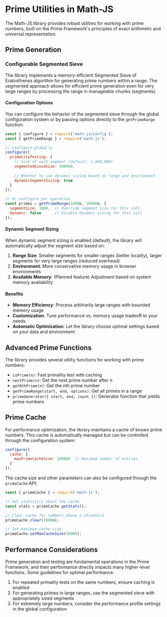 # Prime Utilities in Math-JS

The Math-JS library provides robust utilities for working with prime numbers, built on the Prime Framework's principles of exact arithmetic and universal representation.

## Prime Generation

### Configurable Segmented Sieve

The library implements a memory-efficient Segmented Sieve of Eratosthenes algorithm for generating prime numbers within a range. The segmented approach allows for efficient prime generation even for very large ranges by processing the range in manageable chunks (segments).

#### Configuration Options

You can configure the behavior of the segmented sieve through the global configuration system or by passing options directly to the `getPrimeRange` function:

```javascript
const { configure } = require('math-js/config');
const { getPrimeRange } = require('math-js');

// Configure globally
configure({
  primalityTesting: {
    // Size of each segment (default: 1,000,000)
    segmentedSieveSize: 500000,
    
    // Whether to use dynamic sizing based on range and environment
    dynamicSegmentSizing: true
  }
});

// Or configure per operation
const primes = getPrimeRange(1000n, 10000n, {
  segmentSize: 1000,  // Override segment size for this call
  dynamic: false      // Disable dynamic sizing for this call
});
```

#### Dynamic Segment Sizing

When dynamic segment sizing is enabled (default), the library will automatically adjust the segment size based on:

1. **Range Size**: Smaller segments for smaller ranges (better locality), larger segments for very large ranges (reduced overhead)
2. **Environment**: More conservative memory usage in browser environments
3. **Available Memory**: (Planned feature) Adjustment based on system memory availability

#### Benefits

- **Memory Efficiency**: Process arbitrarily large ranges with bounded memory usage
- **Customization**: Tune performance vs. memory usage tradeoff to your needs
- **Automatic Optimization**: Let the library choose optimal settings based on your data and environment

## Advanced Prime Functions

The library provides several utility functions for working with prime numbers:

- `isPrime(n)`: Fast primality test with caching
- `nextPrime(n)`: Get the next prime number after n
- `getNthPrime(n)`: Get the nth prime number
- `getPrimeRange(start, end, options)`: Get all primes in a range
- `primeGenerator({ start, end, count })`: Generator function that yields prime numbers

## Prime Cache

For performance optimization, the library maintains a cache of known prime numbers. This cache is automatically managed but can be controlled through the configuration system:

```javascript
configure({
  cache: {
    maxPrimeCacheSize: 100000  // Maximum number of entries
  }
});
```

The cache size and other parameters can also be configured through the `primeCache` API:

```javascript
const { primeCache } = require('math-js');

// Get statistics about the cache
const stats = primeCache.getStats();

// Clear cache for numbers above a threshold
primeCache.clear(1000n);

// Set maximum cache size
primeCache.setMaxCacheSize(50000);
```

## Performance Considerations

Prime generation and testing are fundamental operations in the Prime Framework, and their performance directly impacts many higher-level functions. Some guidelines for optimal performance:

1. For repeated primality tests on the same numbers, ensure caching is enabled
2. For generating primes in large ranges, use the segmented sieve with appropriately sized segments
3. For extremely large numbers, consider the performance profile settings in the global configuration